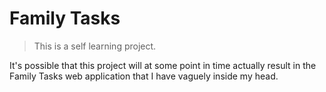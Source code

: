 # Family Tasks

> This is a self learning project.

It's possible that this project will at some point in time actually result in the Family Tasks web application that
I have vaguely inside my head.
